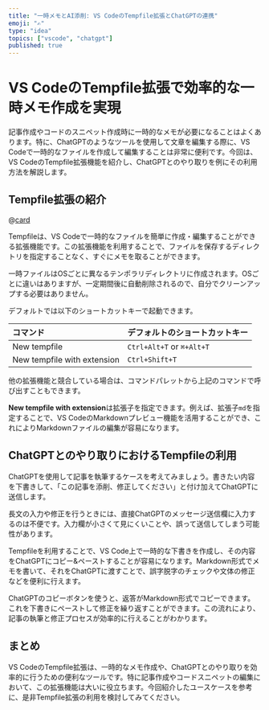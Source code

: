 ```yaml
---
title: "一時メモとAI添削: VS CodeのTempfile拡張とChatGPTの連携"
emoji: "✍️"
type: "idea"
topics: ["vscode", "chatgpt"]
published: true
---
```


# VS CodeのTempfile拡張で効率的な一時メモ作成を実現

記事作成やコードのスニペット作成時に一時的なメモが必要になることはよくあります。特に、ChatGPTのようなツールを使用して文章を編集する際に、VS Codeで一時的なファイルを作成して編集することは非常に便利です。今回は、VS CodeのTempfile拡張機能を紹介し、ChatGPTとのやり取りを例にその利用方法を解説します。

## Tempfile拡張の紹介

@[card](https://marketplace.visualstudio.com/items?itemName=wtetsu.tempfile)

Tempfileは、VS Codeで一時的なファイルを簡単に作成・編集することができる拡張機能です。この拡張機能を利用することで、ファイルを保存するディレクトリを指定することなく、すぐにメモを取ることができます。

一時ファイルはOSごとに異なるテンポラリディレクトリに作成されます。OSごとに違いはありますが、一定期間後に自動削除されるので、自分でクリーンアップする必要はありません。

デフォルトでは以下のショートカットキーで起動できます。

| コマンド                        | デフォルトのショートカットキー           |
|:----------------------------|:--------------------------|
| New tempfile                | `Ctrl+Alt+T` or `⌘+Alt+T` |
| New tempfile with extension | `Ctrl+Shift+T`            |

他の拡張機能と競合している場合は、コマンドパレットから上記のコマンドで呼び出すこともできます。

**New tempfile with extension**は拡張子を指定できます。例えば、拡張子`md`を指定することで、VS CodeのMarkdownプレビュー機能を活用することができ、これによりMarkdownファイルの編集が容易になります。

## ChatGPTとのやり取りにおけるTempfileの利用

ChatGPTを使用して記事を執筆するケースを考えてみましょう。書きたい内容を下書きして、「この記事を添削、修正してください」と付け加えてChatGPTに送信します。

長文の入力や修正を行うときには、直接ChatGPTのメッセージ送信欄に入力するのは不便です。入力欄が小さくて見にくいことや、誤って送信してしまう可能性があります。

Tempfileを利用することで、VS Code上で一時的な下書きを作成し、その内容をChatGPTにコピー&ペーストすることが容易になります。Markdown形式でメモを書いて、それをChatGPTに渡すことで、誤字脱字のチェックや文体の修正などを便利に行えます。

ChatGPTのコピーボタンを使うと、返答がMarkdown形式でコピーできます。これを下書きにペーストして修正を繰り返すことができます。この流れにより、記事の執筆と修正プロセスが効率的に行えることがわかります。

## まとめ

VS CodeのTempfile拡張は、一時的なメモ作成や、ChatGPTとのやり取りを効率的に行うための便利なツールです。特に記事作成やコードスニペットの編集において、この拡張機能は大いに役立ちます。今回紹介したユースケースを参考に、是非Tempfile拡張の利用を検討してみてください。


